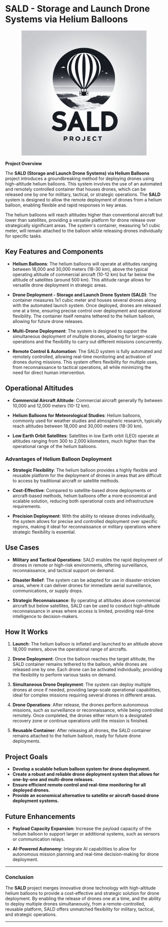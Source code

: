 # **SALD - Storage and Launch Drone Systems via Helium Balloons**


<p align="center">
  
<img src="SALD-Project.png" alt="AI-Chat-Enhacer" width="400"/>

</p>


**Project Overview**

The **SALD (Storage and Launch Drone Systems) via Helium Balloons** project introduces a groundbreaking method for deploying drones using high-altitude helium balloons. This system involves the use of an automated and remotely controlled container that houses drones, which can be released one by one for military, tactical, or strategic operations. The **SALD** system is designed to allow the remote deployment of drones from a helium balloon, enabling flexible and rapid responses in key areas.

The helium balloons will reach altitudes higher than conventional aircraft but lower than satellites, providing a versatile platform for drone release over strategically significant areas. The system's container, measuring 1x1 cubic meter, will remain attached to the balloon while releasing drones individually for specific tasks.

## **Key Features and Components**

- **Helium Balloons**: The helium balloons will operate at altitudes ranging between 18,000 and 30,000 meters (18-30 km), above the typical operating altitude of commercial aircraft (10-12 km) but far below the altitude of satellites (around 500 km). This altitude range allows for versatile drone deployment in strategic areas.

- **Drone Deployment - Storage and Launch Drone System (SALD)**: The container measures 1x1 cubic meter and houses several drones along with the automated launch system. Once deployed, drones are released one at a time, ensuring precise control over deployment and operational flexibility. The container itself remains tethered to the helium balloon, allowing for future drone releases.

- **Multi-Drone Deployment**: The system is designed to support the simultaneous deployment of multiple drones, allowing for larger-scale operations and the flexibility to carry out different missions concurrently.

- **Remote Control & Automation**: The SALD system is fully automated and remotely controlled, allowing real-time monitoring and activation of drones during missions. This system offers flexibility for multiple uses, from reconnaissance to tactical operations, all while minimizing the need for direct human intervention.

## **Operational Altitudes**

- **Commercial Aircraft Altitude**: Commercial aircraft generally fly between 10,000 and 12,000 meters (10-12 km).

- **Helium Balloons for Meteorological Studies**: Helium balloons, commonly used for weather studies and atmospheric research, typically reach altitudes between 18,000 and 30,000 meters (18-30 km).

- **Low Earth Orbit Satellites**: Satellites in low Earth orbit (LEO) operate at altitudes ranging from 300 to 2,000 kilometers, much higher than the operational range of the helium balloons.

### **Advantages of Helium Balloon Deployment**

- **Strategic Flexibility**: The helium balloon provides a highly flexible and reusable platform for the deployment of drones in areas that are difficult to access by traditional aircraft or satellite methods.

- **Cost-Effective**: Compared to satellite-based drone deployments or aircraft-based methods, helium balloons offer a more economical and scalable solution, reducing both operational costs and infrastructure requirements.

- **Precision Deployment**: With the ability to release drones individually, the system allows for precise and controlled deployment over specific regions, making it ideal for reconnaissance or military operations where strategic flexibility is essential.

## **Use Cases**

- **Military and Tactical Operations**: SALD enables the rapid deployment of drones in remote or high-risk environments, offering surveillance, reconnaissance, and tactical support on demand.

- **Disaster Relief**: The system can be adapted for use in disaster-stricken areas, where it can deliver drones for immediate aerial surveillance, communications, or supply drops.

- **Strategic Reconnaissance**: By operating at altitudes above commercial aircraft but below satellites, SALD can be used to conduct high-altitude reconnaissance in areas where access is limited, providing real-time intelligence to decision-makers.

## **How It Works**

1. **Launch**: The helium balloon is inflated and launched to an altitude above 18,000 meters, above the operational range of aircrafts.
   
2. **Drone Deployment**: Once the balloon reaches the target altitude, the SALD container remains tethered to the balloon, while drones are released one by one. Each drone can be activated individually, providing the flexibility to perform various tasks on demand. 

3. **Simultaneous Drone Deployment**: The system can deploy multiple drones at once if needed, providing large-scale operational capabilities, ideal for complex missions requiring several drones in different areas.

4. **Drone Operations**: After release, the drones perform autonomous missions, such as surveillance or reconnaissance, while being controlled remotely. Once completed, the drones either return to a designated recovery zone or continue operations until the mission is finished.

5. **Reusable Container**: After releasing all drones, the SALD container remains attached to the helium balloon, ready for future drone deployments.

## **Project Goals**

- **Develop a scalable helium balloon system for drone deployment.**
- **Create a robust and reliable drone deployment system that allows for one-by-one and multi-drone releases.**
- **Ensure efficient remote control and real-time monitoring for all deployed drones.**
- **Provide an economical alternative to satellite or aircraft-based drone deployment systems.**

## **Future Enhancements**

- **Payload Capacity Expansion**: Increase the payload capacity of the helium balloon to support larger or additional systems, such as sensors or communication relays.

- **AI-Powered Autonomy**: Integrate AI capabilities to allow for autonomous mission planning and real-time decision-making for drone deployment.

---

### **Conclusion**

The **SALD** project merges innovative drone technology with high-altitude helium balloons to provide a cost-effective and strategic solution for drone deployment. By enabling the release of drones one at a time, and the ability to deploy multiple drones simultaneously, from a remote-controlled, reusable platform, SALD offers unmatched flexibility for military, tactical, and strategic operations.

---

